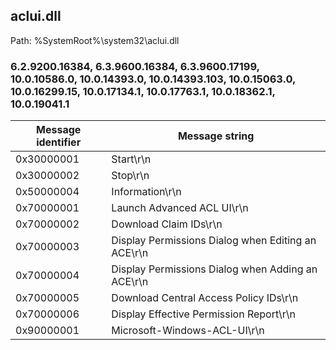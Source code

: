 ## aclui.dll

Path: %SystemRoot%\system32\aclui.dll

### 6.2.9200.16384, 6.3.9600.16384, 6.3.9600.17199, 10.0.10586.0, 10.0.14393.0, 10.0.14393.103, 10.0.15063.0, 10.0.16299.15, 10.0.17134.1, 10.0.17763.1, 10.0.18362.1, 10.0.19041.1

Message identifier | Message string
--- | ---
0x30000001 | Start\r\n
0x30000002 | Stop\r\n
0x50000004 | Information\r\n
0x70000001 | Launch Advanced ACL UI\r\n
0x70000002 | Download Claim IDs\r\n
0x70000003 | Display Permissions Dialog when Editing an ACE\r\n
0x70000004 | Display Permissions Dialog when Adding an ACE\r\n
0x70000005 | Download Central Access Policy IDs\r\n
0x70000006 | Display Effective Permission Report\r\n
0x90000001 | Microsoft-Windows-ACL-UI\r\n
